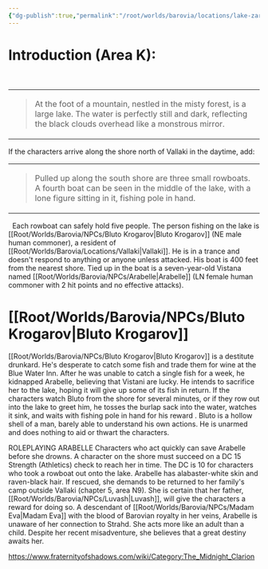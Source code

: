 ```yaml
---
{"dg-publish":true,"permalink":"/root/worlds/barovia/locations/lake-zarovich/"}
---
```


# **Introduction (Area K):**

 <table><tbody><tr class="odd"><td><blockquote><p>At the foot of a mountain, nestled in the misty forest, is a large lake. The water is perfectly still and dark, reflecting the black clouds overhead like a monstrous mirror.</p></blockquote></td></tr></tbody></table>

If the characters arrive along the shore north of Vallaki
in the daytime, add:
 

<table><tbody><tr class="odd"><td><blockquote><p>Pulled up along the south shore are three small rowboats. A fourth boat can be seen in the middle of the lake, with a lone figure sitting in it, fishing pole in hand.</p></blockquote></td></tr></tbody></table>

 
Each rowboat can safely hold five people. The person fishing on the lake is [[Root/Worlds/Barovia/NPCs/Bluto Krogarov\|Bluto Krogarov]] (NE male human commoner), a resident of [[Root/Worlds/Barovia/Locations/Vallaki\|Vallaki]]. He is in a trance and doesn't respond to anything or anyone unless attacked. His boat is 400 feet from the nearest shore. Tied up in the boat is a seven-year-old Vistana named [[Root/Worlds/Barovia/NPCs/Arabelle\|Arabelle]] (LN female human commoner with 2 hit points and no effective attacks).
 

# **[[Root/Worlds/Barovia/NPCs/Bluto Krogarov\|Bluto Krogarov]]** 

[[Root/Worlds/Barovia/NPCs/Bluto Krogarov\|Bluto Krogarov]] is a destitute drunkard. He's desperate to catch some fish and trade them for wine at the Blue Water Inn. After he was unable to catch a single fish for a week, he kidnapped Arabelle, believing that Vistani are lucky. He intends to sacrifice her to the lake, hoping it will give up some of its fish in return. If the characters watch Bluto from the shore for several minutes, or if they row out into the lake to greet him, he tosses the burlap sack into the water, watches it sink, and waits with fishing pole in hand for his reward . 
Bluto is a hollow shell of a man, barely able to understand his own actions. He is unarmed and does nothing to aid or thwart the characters.

ROLEPLAYING ARABELLE
Characters who act quickly can save Arabelle before she drowns. A character on the shore must succeed on a DC 15 Strength (Athletics) check to reach her in time.
The DC is 10 for characters who took a rowboat out onto the lake.
Arabelle has alabaster-white skin and raven-black hair. If rescued, she demands to be returned to her family's camp outside Vallaki (chapter 5, area N9). She is certain that her father, [[Root/Worlds/Barovia/NPCs/Luvash\|Luvash]], will give the characters a reward for doing so.
A descendant of [[Root/Worlds/Barovia/NPCs/Madam Eva\|Madam Eva]] with the blood of Barovian royalty in her veins, Arabelle is unaware of her connection to Strahd. She acts more like an adult than a child. Despite her recent misadventure, she believes that a great destiny awaits her.


https://www.fraternityofshadows.com/wiki/Category:The_Midnight_Clarion